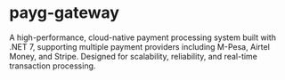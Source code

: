 # payg-gateway
A high-performance, cloud-native payment processing system built with .NET 7, supporting multiple payment providers including M-Pesa, Airtel Money, and Stripe. Designed for scalability, reliability, and real-time transaction processing.
